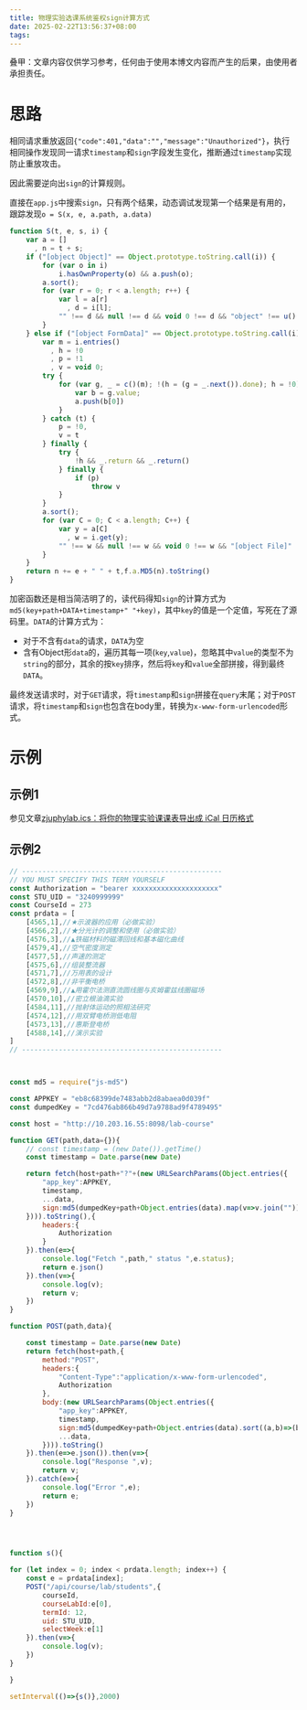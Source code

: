 ```yaml
---
title: 物理实验选课系统鉴权sign计算方式
date: 2025-02-22T13:56:37+08:00
tags:
---
```

叠甲：文章内容仅供学习参考，任何由于使用本博文内容而产生的后果，由使用者承担责任。

<!-- more -->

# 思路

相同请求重放返回`{"code":401,"data":"","message":"Unauthorized"}`，执行相同操作发现同一请求`timestamp`和`sign`字段发生变化，推断通过`timestamp`实现防止重放攻击。

因此需要逆向出`sign`的计算规则。

直接在`app.js`中搜索`sign`，只有两个结果，动态调试发现第一个结果是有用的，跟踪发现`o = S(x, e, a.path, a.data)`

```js
function S(t, e, s, i) {
    var a = []
      , n = t + s;
    if ("[object Object]" == Object.prototype.toString.call(i)) {
        for (var o in i)
            i.hasOwnProperty(o) && a.push(o);
        a.sort();
        for (var r = 0; r < a.length; r++) {
            var l = a[r]
              , d = i[l];
            "" !== d && null !== d && void 0 !== d && "object" !== u()(i[l]) && (n += l + d)
        }
    } else if ("[object FormData]" == Object.prototype.toString.call(i)) {
        var m = i.entries()
          , h = !0
          , p = !1
          , v = void 0;
        try {
            for (var g, _ = c()(m); !(h = (g = _.next()).done); h = !0) {
                var b = g.value;
                a.push(b[0])
            }
        } catch (t) {
            p = !0,
            v = t
        } finally {
            try {
                !h && _.return && _.return()
            } finally {
                if (p)
                    throw v
            }
        }
        a.sort();
        for (var C = 0; C < a.length; C++) {
            var y = a[C]
              , w = i.get(y);
            "" !== w && null !== w && void 0 !== w && "[object File]" !== Object.prototype.toString.call(w) && (n += y + w)
        }
    }
    return n += e + " " + t,f.a.MD5(n).toString()
}
```

加密函数还是相当简洁明了的，读代码得知`sign`的计算方式为`md5(key+path+DATA+timestamp+" "+key)`，其中`key`的值是一个定值，写死在了源码里。`DATA`的计算方式为：

- 对于不含有`data`的请求，`DATA`为空
- 含有Object形`data`的，遍历其每一项(`key`,`value`)，忽略其中`value`的类型不为`string`的部分，其余的按`key`排序，然后将`key`和`value`全部拼接，得到最终`DATA`。

最终发送请求时，对于`GET`请求，将`timestamp`和`sign`拼接在`query`末尾；对于`POST`请求，将`timestamp`和`sign`也包含在body里，转换为`x-www-form-urlencoded`形式。

# 示例

## 示例1

参见文章[zjuphylab.ics：将你的物理实验课课表导出成 iCal 日历格式](/arch/2025-2-zjuphylab-ics.html)

## 示例2

```js
// -------------------------------------------------
// YOU MUST SPECIFY THIS TERM YOURSELF
const Authorization = "bearer xxxxxxxxxxxxxxxxxxxxx"
const STU_UID = "3240999999"
const CourseId = 273
const prdata = [
    [4565,1],//★示波器的应用（必做实验）
    [4566,2],//★分光计的调整和使用（必做实验）
    [4576,3],//▲铁磁材料的磁滞回线和基本磁化曲线
    [4579,4],//空气密度测定
    [4577,5],//声速的测定
    [4575,6],//组装整流器
    [4571,7],//万用表的设计
    [4572,8],//非平衡电桥
    [4569,9],//▲用霍尔法测直流圆线圈与亥姆霍兹线圈磁场
    [4570,10],//密立根油滴实验
    [4584,11],//抛射体运动的照相法研究
    [4574,12],//用双臂电桥测低电阻
    [4573,13],//惠斯登电桥
    [4588,14],//演示实验
]
// -------------------------------------------------



const md5 = require("js-md5")

const APPKEY = "eb8c68399de7483abb2d8abaea0d039f"
const dumpedKey = "7cd476ab866b49d7a9788ad9f4789495"

const host = "http://10.203.16.55:8098/lab-course"

function GET(path,data={}){
    // const timestamp = (new Date()).getTime()
    const timestamp = Date.parse(new Date)

    return fetch(host+path+"?"+(new URLSearchParams(Object.entries({
        "app_key":APPKEY,
        timestamp,
        ...data,
        sign:md5(dumpedKey+path+Object.entries(data).map(v=>v.join("")).join("")+timestamp+" "+dumpedKey)
    }))).toString(),{
        headers:{
            Authorization
        }
    }).then(e=>{
        console.log("Fetch ",path," status ",e.status);
        return e.json()
    }).then(v=>{
        console.log(v);
        return v;
    })
}

function POST(path,data){

    const timestamp = Date.parse(new Date)
    return fetch(host+path,{
        method:"POST",
        headers:{
            "Content-Type":"application/x-www-form-urlencoded",
            Authorization
        },
        body:(new URLSearchParams(Object.entries({
            "app_key":APPKEY,
            timestamp,
            sign:md5(dumpedKey+path+Object.entries(data).sort((a,b)=>(b[0]<a[0]?1:-1)).map(v=>v.join("")).join("")+timestamp+" "+dumpedKey),
            ...data,
        }))).toString()
    }).then(e=>e.json()).then(v=>{
        console.log("Response ",v);
        return v;
    }).catch(e=>{
        console.log("Error ",e);
        return e;
    })
}




function s(){

for (let index = 0; index < prdata.length; index++) {
    const e = prdata[index];
    POST("/api/course/lab/students",{
        courseId,
        courseLabId:e[0],
        termId: 12,
        uid: STU_UID,
        selectWeek:e[1]
    }).then(v=>{
        console.log(v);
    })
}

}

setInterval(()=>{s()},2000)

```
